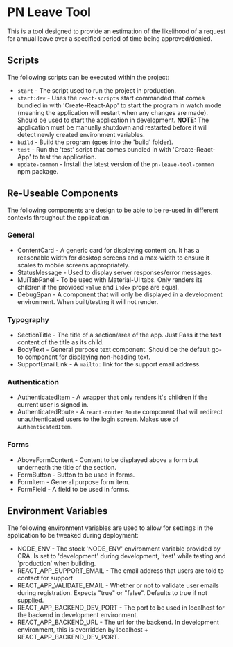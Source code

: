 # PN Leave Tool

This is a tool designed to provide an estimation of the likelihood of a request for annual leave over a specified period of time being approved/denied.

## Scripts

The following scripts can be executed within the project:

- `start` - The script used to run the project in production.
- `start:dev` - Uses the `react-scripts` start commanded that comes bundled in with 'Create-React-App' to start the program in watch mode (meaning the application will restart when any changes are made). Should be used to start the application in development. **NOTE:** The application must be manually shutdown and restarted before it will detect newly created environment variables.
- `build` - Build the program (goes into the 'build' folder).
- `test` - Run the 'test' script that comes bundled in with 'Create-React-App' to test the application.
- `update-common` - Install the latest version of the `pn-leave-tool-common` npm package.

## Re-Useable Components

The following components are design to be able to be re-used in different contexts throughout the application.

### General

- ContentCard - A generic card for displaying content on. It has a reasonable width for desktop screens and a max-width to ensure it scales to mobile screens appropriately.
- StatusMessage - Used to display server responses/error messages.
- MuiTabPanel - To be used with Material-UI tabs. Only renders its children if the provided `value` and `index` props are equal.
- DebugSpan - A component that will only be displayed in a development environment. When built/testing it will not render.

### Typography

- SectionTitle - The title of a section/area of the app. Just Pass it the text content of the title as its child.
- BodyText - General purpose text component. Should be the default go-to component for displaying non-heading text.
- SupportEmailLink - A `mailto:` link for the support email address.

### Authentication

- AuthenticatedItem - A wrapper that only renders it's children if the current user is signed in.
- AuthenticatedRoute - A `react-router` `Route` component that will redirect unauthenticated users to the login screen. Makes use of `AuthenticatedItem`.

### Forms

- AboveFormContent - Content to be displayed above a form but underneath the title of the section.
- FormButton - Button to be used in forms.
- FormItem - General purpose form item.
- FormField - A field to be used in forms.

## Environment Variables

The following environment variables are used to allow for settings in the application to be tweaked during deployment:

- NODE_ENV - The stock 'NODE_ENV' environment variable provided by CRA. Is set to 'development' during development, 'test' while testing and 'production' when building.
- REACT_APP_SUPPORT_EMAIL - The email address that users are told to contact for support
- REACT_APP_VALIDATE_EMAIL - Whether or not to validate user emails during registration. Expects "true" or "false". Defaults to true if not supplied.
- REACT_APP_BACKEND_DEV_PORT - The port to be used in localhost for the backend in development environment.
- REACT_APP_BACKEND_URL - The url for the backend. In development environment, this is overridden by localhost + REACT_APP_BACKEND_DEV_PORT.
